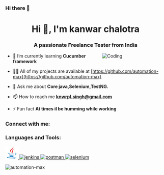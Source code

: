 ### Hi there 👋

<h1 align="center">Hi 👋, I'm kanwar chalotra</h1>
<h3 align="center">A passionate Freelance Tester from India</h3>
<img align="right" alt="Coding" width="200" src="https://blog.testproject.io/wp-content/uploads/2022/07/10-Things-Every-New-Software-Tester-Should-Learn-Part-2-822x524.png">

- 🌱 I’m currently learning **Cucumber framework**

- 👨‍💻 All of my projects are available at [https://github.com/automation-max](https://github.com/automation-max)

- 💬 Ask me about **Core java,Selenium,TestNG.**

- 📫 How to reach me **knwrpl.singh@gmail.com**

- ⚡ Fun fact **At times il be humming while working**

<h3 align="left">Connect with me:</h3>
<p align="left">
</p>

<h3 align="left">Languages and Tools:</h3>
<p align="left"> <a href="https://www.java.com" target="_blank" rel="noreferrer"> <img src="https://raw.githubusercontent.com/devicons/devicon/master/icons/java/java-original.svg" alt="java" width="40" height="40"/> </a> <a href="https://www.jenkins.io" target="_blank" rel="noreferrer"> <img src="https://www.vectorlogo.zone/logos/jenkins/jenkins-icon.svg" alt="jenkins" width="40" height="40"/> </a> <a href="https://postman.com" target="_blank" rel="noreferrer"> <img src="https://www.vectorlogo.zone/logos/getpostman/getpostman-icon.svg" alt="postman" width="40" height="40"/> </a> <a href="https://www.selenium.dev" target="_blank" rel="noreferrer"> <img src="https://raw.githubusercontent.com/detain/svg-logos/780f25886640cef088af994181646db2f6b1a3f8/svg/selenium-logo.svg" alt="selenium" width="40" height="40"/> </a> </p>

<p><img align="center" src="https://github-readme-stats.vercel.app/api/top-langs?username=automation-max&show_icons=true&locale=en&layout=compact" alt="automation-max" /></p>
